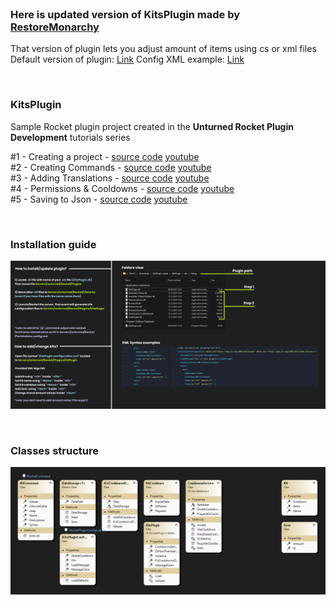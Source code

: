 <br>

### Here is updated version of KitsPlugin made by [RestoreMonarchy](https://github.com/RestoreMonarchy)
That version of plugin lets you adjust amount of items using cs or xml files
<br>
Default version of plugin: [Link](https://github.com/RestoreMonarchy/KitsPlugin/tree/master/KitsPlugin)
Config XML example: [Link](https://github.com/qboww/KitsPlugin-Update/blob/master/KitsPlugin/Misc/config-example.xml)

<br>

### KitsPlugin
Sample Rocket plugin project created in the **Unturned Rocket Plugin Development** tutorials series

#1 - Creating a project - [source code](https://github.com/RestoreMonarchyPlugins/KitsPlugin/tree/part1) [youtube](https://www.youtube.com/watch?v=ngmD7Zx_iRw&list=PLFHvXbDC4Vk1NnS27INhLCfEwhzbiQYFA&index=2)  
#2 - Creating Commands - [source code](https://github.com/RestoreMonarchyPlugins/KitsPlugin/tree/part2) [youtube](https://www.youtube.com/watch?v=7DSVsGBcAdY&list=PLFHvXbDC4Vk1NnS27INhLCfEwhzbiQYFA&index=3)  
#3 - Adding Translations - [source code](https://github.com/RestoreMonarchyPlugins/KitsPlugin/tree/part3) [youtube](https://www.youtube.com/watch?v=wVfOWkkYFDs&list=PLFHvXbDC4Vk1NnS27INhLCfEwhzbiQYFA&index=4)  
#4 - Permissions & Cooldowns - [source code](https://github.com/RestoreMonarchyPlugins/KitsPlugin/tree/part4) [youtube](https://www.youtube.com/watch?v=xggQ78C4yFk&list=PLFHvXbDC4Vk1NnS27INhLCfEwhzbiQYFA&index=5)  
#5 - Saving to Json - [source code](https://github.com/RestoreMonarchyPlugins/KitsPlugin/tree/part5) [youtube](https://www.youtube.com/watch?v=3A_kcGX4HvY&list=PLFHvXbDC4Vk1NnS27INhLCfEwhzbiQYFA&index=6)  

<br>

### Installation guide

![alt text](https://github.com/qboww/KitsPlugin-Update/blob/master/KitsPlugin/Misc/ReadmePics/guide.png)

<br>

### Classes structure

![alt text](https://github.com/qboww/KitsPlugin-Update/blob/master/KitsPlugin/Misc/ReadmePics/diagram.png)
